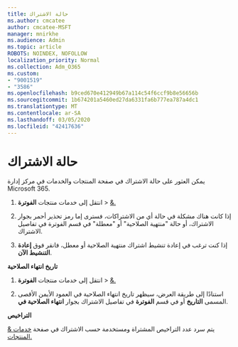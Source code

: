 ```yaml
---
title: حالة الاشتراك
ms.author: cmcatee
author: cmcatee-MSFT
manager: mnirkhe
ms.audience: Admin
ms.topic: article
ROBOTS: NOINDEX, NOFOLLOW
localization_priority: Normal
ms.collection: Adm_O365
ms.custom:
- "9001519"
- "3586"
ms.openlocfilehash: b9ced670e412949b67a114c54f6ccf9b8e56656b
ms.sourcegitcommit: 1b674201a5460ed27da6331fa6b777ea787a4dc1
ms.translationtype: MT
ms.contentlocale: ar-SA
ms.lasthandoff: 03/05/2020
ms.locfileid: "42417636"
---
```

# <a name="subscription-status"></a>حالة الاشتراك

يمكن العثور على حالة الاشتراك في صفحة المنتجات والخدمات في مركز إدارة Microsoft 365.

1. انتقل إلى خدمات منتجات **الفوترة** > [&.](https://go.microsoft.com/fwlink/p/?linkid=842054)

2. إذا كانت هناك مشكلة في حالة أي من الاشتراكات، فسترى إما رمز تحذير أحمر بجوار الاشتراك، أو حالة "منتهية الصلاحية" أو "معطلة" في قسم الفوترة في تفاصيل الاشتراك.

3. إذا كنت ترغب في إعادة تنشيط اشتراك منتهية الصلاحية أو معطل، فانقر فوق **إعادة التنشيط الآن**.

**تاريخ انتهاء الصلاحية**

1. انتقل إلى خدمات منتجات **الفوترة** > [&.](https://go.microsoft.com/fwlink/p/?linkid=842054)

2. استنادًا إلى طريقة العرض، سيظهر تاريخ انتهاء الصلاحية في العمود الأيمن الأقصى المسمى **التاريخ** أو في قسم **الفوترة** في تفاصيل الاشتراك بجوار **انتهاء الصلاحية في**.

**التراخيص**

يتم سرد عدد التراخيص المشتراة ومستخدمة حسب الاشتراك في صفحة [خدمات & المنتجات.](https://go.microsoft.com/fwlink/p/?linkid=842054)

